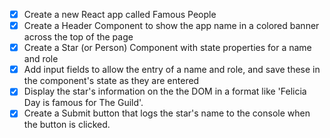 
- [x] Create a new React app called Famous People
- [x] Create a Header Component to show the app name in a colored banner across the top of the page
- [x] Create a Star (or Person) Component with state properties for a name and role
- [x] Add input fields to allow the entry of a name and role, and save these in the component's state as they are entered
- [x] Display the star's information on the the DOM in a format like 'Felicia Day is famous for The Guild'.
- [x] Create a Submit button that logs the star's name to the console when the button is clicked.